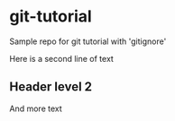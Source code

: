 # git-tutorial
Sample repo for git tutorial with 'gitignore'

Here is a second line of text

## Header level 2

And more text